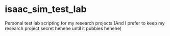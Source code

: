 # isaac_sim_test_lab
Personal test lab scripting for my research projects (And I prefer to keep my research project secret hehehe until it pubbies hehehe)

